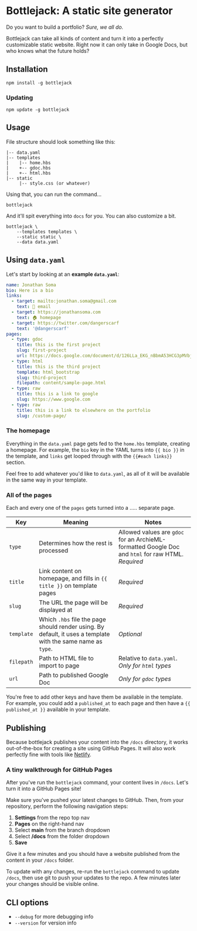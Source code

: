 # Bottlejack: A static site generator

Do you want to build a portfolio? *Sure, we all do.*

Bottlejack can take all kinds of content and turn it into a perfectly customizable static website. Right now it can only take in Google Docs, but who knows what the future holds?

## Installation

```
npm install -g bottlejack
```

### Updating

```
npm update -g bottlejack
```

## Usage

File structure should look something like this:

```
|-- data.yaml
|-- templates
|    |-- home.hbs
|    +-- gdoc.hbs
|    +-- html.hbs
|-- static
     |-- style.css (or whatever)
```

Using that, you can run the command...

```
bottlejack
```

And it'll spit everything into `docs` for you. You can also customize a bit.

```
bottlejack \
    --templates templates \
    --static static \
    --data data.yaml
```

## Using `data.yaml`

Let's start by looking at an **example `data.yaml`**:

```yaml
name: Jonathan Soma
bio: Here is a bio
links:
  - target: mailto:jonathan.soma@gmail.com
    text: 📧 email
  - target: https://jonathansoma.com
    text: 🏠 homepage
  - target: https://twitter.com/dangerscarf
    text: '@dangerscarf'
pages:
  - type: gdoc
    title: this is the first project
    slug: first-project
    url: https://docs.google.com/document/d/126LLa_EKG_nBbmA53HCG3pMVbjKBRnQWJWDL9FUSmHo/edit?usp=sharing
  - type: html
    title: this is the third project
    template: html_bootstrap
    slug: third-project
    filepath: content/sample-page.html
  - type: raw
    title: this is a link to google
    slug: https://www.google.com
  - type: raw
    title: this is a link to elsewhere on the portfolio
    slug: /custom-page/
```

### The homepage

Everything in the `data.yaml` page gets fed to the `home.hbs` template, creating a homepage. For example, the `bio` key in the YAML turns into `{{ bio }}` in the template, and `links` get looped through with the `{{#each links}}` section.

Feel free to add whatever you'd like to `data.yaml`, as all of it will be available in the same way in your template.

### All of the pages

Each and every one of the `pages` gets turned into a ..... separate page.

|Key|Meaning|Notes|
|---|---|---|
|`type`|Determines how the rest is processed|Allowed values are `gdoc` for an ArchieML-formatted Google Doc and `html` for raw HTML. *Required*|
|`title`|Link content on homepage, and fills in `{{ title }}` on template pages|*Required*|
|`slug`|The URL the page will be displayed at|*Required*|
|`template`|Which `.hbs` file the page should render using. By default, it uses a template with the same name as `type`.|*Optional*|
|`filepath`|Path to HTML file to import to page|Relative to `data.yaml`. *Only for `html` types*|
|`url`|Path to published Google Doc|*Only for `gdoc` types*|

You're free to add other keys and have them be available in the template. For example, you could add a `published_at` to each page and then have a `{{ published_at }}` available in your template.

## Publishing

Because bottlejack publishes your content into the `/docs` directory, it works out-of-the-box for creating a site using GitHub Pages. It will also work perfectly fine with tools like [Netlify](https://www.netlify.com/).

### A tiny walkthrough for GitHub Pages

After you've run the `bottlejack` command, your content lives in `/docs`. Let's turn it into a GitHub Pages site!

Make sure you've pushed your latest changes to GitHub. Then, from your repository, perform the following navigation steps:

1. **Settings** from the repo top nav
2. **Pages** on the right-hand nav
3. Select **main** from the branch dropdown
4. Select **/docs** from the folder dropdown
5. **Save**

Give it a few minutes and you should have a website published from the content in your `/docs` folder.

To update with any changes, re-run the `bottlejack` command to update `/docs`, then use git to push your updates to the repo. A few minutes later your changes should be visible online.

## CLI options

* `--debug` for more debugging info
* `--version` for version info